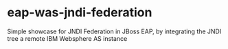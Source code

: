 eap-was-jndi-federation
=======================

Simple showcase for JNDI Federation in JBoss EAP, by integrating the JNDI tree a remote IBM Websphere AS instance 
